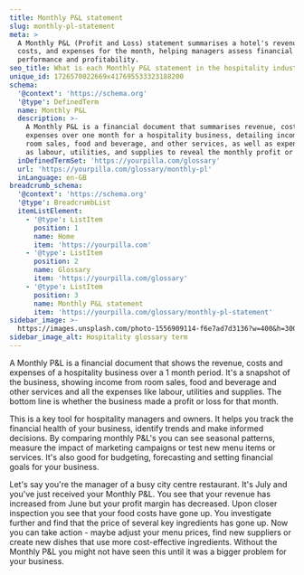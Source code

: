 ```yaml
---
title: Monthly P&L statement
slug: monthly-pl-statement
meta: >
  A Monthly P&L (Profit and Loss) statement summarises a hotel's revenues,
  costs, and expenses for the month, helping managers assess financial
  performance and profitability.
seo_title: What is each Monthly P&L statement in the hospitality industry?
unique_id: 1726570022669x417695533323188200
schema:
  '@context': 'https://schema.org'
  '@type': DefinedTerm
  name: Monthly P&L
  description: >-
    A Monthly P&L is a financial document that summarises revenue, costs and
    expenses over one month for a hospitality business, detailing income from
    room sales, food and beverage, and other services, as well as expenses such
    as labour, utilities, and supplies to reveal the monthly profit or loss.
  inDefinedTermSet: 'https://yourpilla.com/glossary'
  url: 'https://yourpilla.com/glossary/monthly-pl'
  inLanguage: en-GB
breadcrumb_schema:
  '@context': 'https://schema.org'
  '@type': BreadcrumbList
  itemListElement:
    - '@type': ListItem
      position: 1
      name: Home
      item: 'https://yourpilla.com'
    - '@type': ListItem
      position: 2
      name: Glossary
      item: 'https://yourpilla.com/glossary'
    - '@type': ListItem
      position: 3
      name: Monthly P&L statement
      item: 'https://yourpilla.com/glossary/monthly-pl-statement'
sidebar_image: >-
  https://images.unsplash.com/photo-1556909114-f6e7ad7d3136?w=400&h=300&fit=crop&auto=format
sidebar_image_alt: Hospitality glossary term
---
```

A Monthly P&L is a financial document that shows the revenue, costs and expenses of a hospitality business over a 1 month period. It's a snapshot of the business, showing income from room sales, food and beverage and other services and all the expenses like labour, utilities and supplies. The bottom line is whether the business made a profit or loss for that month.

This is a key tool for hospitality managers and owners. It helps you track the financial health of your business, identify trends and make informed decisions. By comparing monthly P&L's you can see seasonal patterns, measure the impact of marketing campaigns or test new menu items or services. It's also good for budgeting, forecasting and setting financial goals for your business.

Let's say you're the manager of a busy city centre restaurant. It's July and you've just received your Monthly P&L. You see that your revenue has increased from June but your profit margin has decreased. Upon closer inspection you see that your food costs have gone up. You investigate further and find that the price of several key ingredients has gone up. Now you can take action - maybe adjust your menu prices, find new suppliers or create new dishes that use more cost-effective ingredients. Without the Monthly P&L you might not have seen this until it was a bigger problem for your business.

